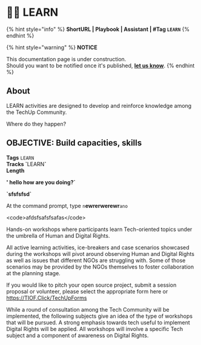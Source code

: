 # 🧑‍🏫 LEARN

{% hint style="info" %}
**ShortURL | Playbook | Assistant | #Tag `LEARN`**
{% endhint %}

{% hint style="warning" %}
**NOTICE**

This documentation page is under construction.\
Should you want to be notified once it's published, [**let us know**](https://tiof.click/TIOFTarianUpdatesService).
{% endhint %}

## About

LEARN activities are designed to develop and reinforce knowledge among the TechUp Community.&#x20;

&#x20;

Where do they happen?



## OBJECTIVE: Build capacities, skills





**Tags** `LEARN`\
**Tracks  \`**&#x4C;EAR&#x4E;**\`**\
**Length**&#x20;

**' hello how are you doing?\`**

**\`sfsfsfsd\`**

At the command prompt, type `n`**ewrerwerewr**`ano`



\<code>afdsfsafsfsafas\</code>



Hands-on workshops where participants learn Tech-oriented topics under the umbrella of Human and Digital Rights.

All active learning activities, ice-breakers and case scenarios showcased during the workshops will pivot around observing Human and Digital Rights as well as issues that different NGOs are struggling with. Some of those scenarios may be provided by the NGOs themselves to foster collaboration at the planning stage.

If you would like to pitch your open source project, submit a session proposal or volunteer, please select the appropriate form here or https://TIOF.Click/TechUpForms

While a round of consultation among the Tech Community will be implemented, the following subjects give an idea of the type of workshops that will be pursued. A strong emphasis towards tech useful to implement Digital Rights will be applied. All workshops will involve a specific Tech subject and a component of awareness on Digital Rights.







